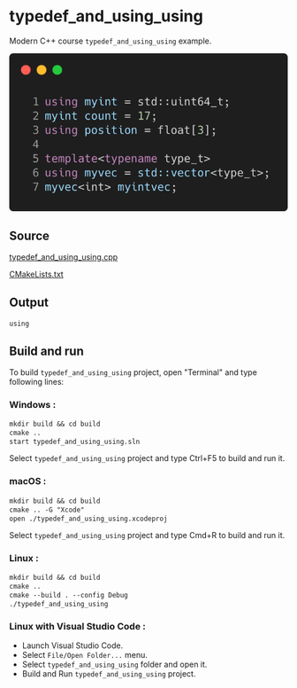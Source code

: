 # typedef_and_using_using

Modern C++ course `typedef_and_using_using` example.

![typedef_and_using_using](../../../docs/pictures/language_basics/typedef_and_using_using.png)

## Source

[typedef_and_using_using.cpp](typedef_and_using_using.cpp)

[CMakeLists.txt](CMakeLists.txt)

## Output

```
using
```

## Build and run

To build `typedef_and_using_using` project, open "Terminal" and type following lines:

### Windows :

``` shell
mkdir build && cd build
cmake .. 
start typedef_and_using_using.sln
```

Select `typedef_and_using_using` project and type Ctrl+F5 to build and run it.

### macOS :

``` shell
mkdir build && cd build
cmake .. -G "Xcode"
open ./typedef_and_using_using.xcodeproj
```

Select `typedef_and_using_using` project and type Cmd+R to build and run it.

### Linux :

``` shell
mkdir build && cd build
cmake .. 
cmake --build . --config Debug
./typedef_and_using_using
```

### Linux with Visual Studio Code :

* Launch Visual Studio Code.
* Select `File/Open Folder...` menu.
* Select `typedef_and_using_using` folder and open it.
* Build and Run `typedef_and_using_using` project.
